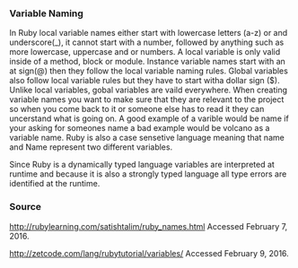 ### Variable Naming
In Ruby local variable names either start with lowercase letters (a-z) or and underscore(_), it cannot start with a number, followed by anything such as more lowercase, uppercase and or numbers. A local variable is only valid inside of a method, block or module. Instance variable names start with an at sign(@) then they follow the local variable naming rules. Global variables also follow local variable rules but they have to start witha dollar sign ($). Unlike local variables, gobal variables are vaild everywhere. When creating variable names you want to make sure that they are relevant to the project so when you come back to it or someone else has to read it they can uncerstand what is going on. A good example of a varible would be name if your asking for someones name a bad example would be volcano as a variable name.  Ruby is also a case sensetive language meaning that name and Name represent two different variables. 

Since Ruby is a dynamically typed language variables are interpreted at runtime and because it is also a strongly typed language all type errors are identified at the runtime.  









### Source
http://rubylearning.com/satishtalim/ruby_names.html Accessed February 7, 2016.

http://zetcode.com/lang/rubytutorial/variables/ Accessed February 9, 2016.


